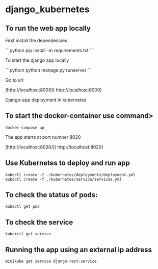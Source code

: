 # django_kubernetes
## To run the web app locally
<p>First install the dependencies</p>
```python
pip install -m requirements.txt
```
<p> To start the django app locally </p>
```python
python manage.py runserver
```
<p>Go to url</p>
 [http://localhost:8000]( http://localhost:8000)
  
Django-app deployment in kubernetes
## To start the docker-container use command>
```docker
docker-compose up
```
<p>The app starts at port number 8020</p>
[http://localhost:8020/]( http://localhost:8020)

## Use Kubernetes to deploy and run app
```kubernetes
kubectl create -f ./kubernetes/deployments/deployment.yml
kubectl create -f ./kubernetes/service/services.yml
```

## To check the status of pods:
```kubernetes
kubectl get pod
```
## To check the service
```kubernetes
kuberctl get service
```
## Running the app using an external ip address
```kubernetes
minikube get service django-rest-service
```
